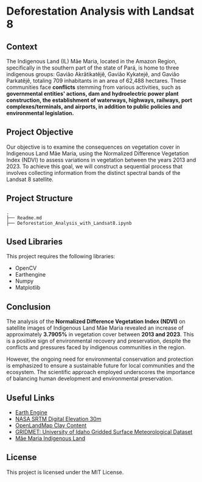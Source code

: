 # Deforestation Analysis with Landsat 8



## Context

The Indigenous Land (IL) Mãe Maria, located in the Amazon Region, specifically in the southern part of the state of Pará, is home to three indigenous groups: Gavião Akrãtikatêjê, Gavião Kykatejê, and Gavião Parkatêjê, totaling 709 inhabitants in an area of 62,488 hectares. These communities face **conflicts** stemming from various activities, such as **governmental entities' actions, dam and hydroelectric power plant construction, the establishment of waterways, highways, railways, port complexes/terminals, and airports, in addition to public policies and environmental legislation.**

## Project Objective

Our objective is to examine the consequences on vegetation cover in Indigenous Land Mãe Maria, using the Normalized Difference Vegetation Index (NDVI) to assess variations in vegetation between the years 2013 and 2023. To achieve this goal, we will construct a sequential process that involves collecting information from the distinct spectral bands of the Landsat 8 satellite.

## Project Structure

```
.
├── Readme.md
├── Deforestation_Analysis_with_Landsat8.ipynb
```

## Used Libraries

This project requires the following libraries:

- OpenCV
- Earthengine
- Numpy
- Matplotlib

## Conclusion

The analysis of the **Normalized Difference Vegetation Index (NDVI)** on satellite images of Indigenous Land Mãe Maria revealed an increase of approximately **3.7905%** in vegetation cover between **2013 and 2023**. This is a positive sign of environmental recovery and preservation, despite the conflicts and pressures faced by indigenous communities in the region.

However, the ongoing need for environmental conservation and protection is emphasized to ensure a sustainable future for local communities and the ecosystem. The scientific approach employed underscores the importance of balancing human development and environmental preservation.

## Useful Links

- [Earth Engine](https://developers.google.com/earth-engine/datasets/catalog)
- [NASA SRTM Digital Elevation 30m](https://developers.google.com/earth-engine/datasets/catalog)
- [OpenLandMap Clay Content](https://developers.google.com/earth-engine/datasets/catalog/OpenLandMap_SOL_SOL_CLAY-WFRACTION_USDA-3A1A1A_M_v02)
- [GRIDMET: University of Idaho Gridded Surface Meteorological Dataset](https://developers.google.com/earth-engine/datasets/catalog/IDAHO_EPSCOR_GRIDMET)
- [Mãe Maria Indigenous Land](https://terrasindigenas.org.br/pt-br/terras-indigenas/3750)

## License

This project is licensed under the MIT License.

